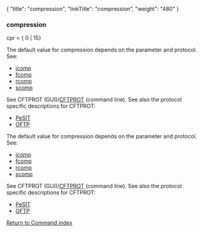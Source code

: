 {
    "title": "compression",
    "linkTitle": "compression",
    "weight": "480"
}<span id="compression"></span>

### compression

cpr = { 0 | 15}

The default value for compression depends on the parameter and protocol. See:

-   [icomp](../icomp)
-   [fcomp](../fcomp)
-   [rcomp](../rcomp)
-   [scomp](../scomp)

See CFTPROT (GUI)/[CFTPROT](../../../about_cftutil/configuring_cft_start_here/cftprot_command_line) (command line). See also the protocol specific descriptions for CFTPROT:

-   [PeSIT](../../../../protocols_start_here/about_pesit/defining_cftprot_in_pesit)
-   [OFTP](../../../../protocols_start_here/start_here_odette/processing_data)

The default value for compression depends on the parameter and protocol. See:

-   [icomp](../icomp)
-   [fcomp](../fcomp)
-   [rcomp](../rcomp)
-   [scomp](../scomp)

See CFTPROT (GUI)/[CFTPROT](../../../about_cftutil/configuring_cft_start_here/cftprot_command_line) (command line). See also the protocol specific descriptions for CFTPROT:

-   [PeSIT](../../../../protocols_start_here/about_pesit/defining_cftprot_in_pesit)
-   [OFTP](../../../../protocols_start_here/start_here_odette/processing_data)

[Return to Command index](../../)

